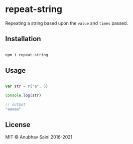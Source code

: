 # repeat-string

Repeating a string based upon the `value` and `times` passed.

## Installation

```bash

npm i repeat-string

```

## Usage

```javascript

var str = r("a", 5)

console.log(str)

// output
"aaaaa"
```

## License

MIT &copy; Anubhav Saini 2016-2021
